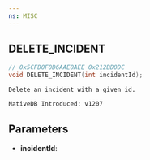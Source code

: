 ```yaml
---
ns: MISC
---
```

## DELETE_INCIDENT

```c
// 0x5CFD0F0D6AAE0AEE 0x212BD0DC
void DELETE_INCIDENT(int incidentId);
```

```
Delete an incident with a given id.

NativeDB Introduced: v1207
```

## Parameters
* **incidentId**:
